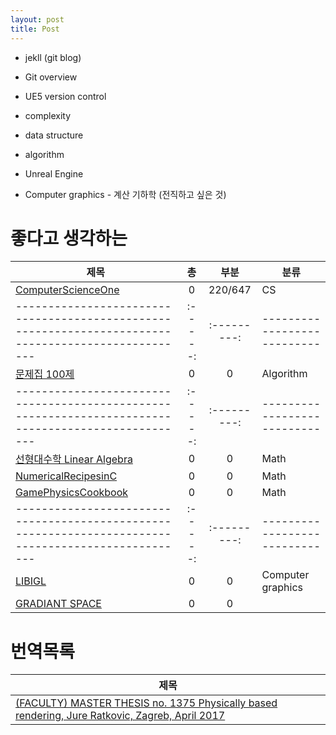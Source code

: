 ```yaml
---
layout: post
title: Post
---
```


* jekll (git blog)

* Git overview    
* UE5 version control   

* complexity   
* data structure
* algorithm   

* Unreal Engine 
* Computer graphics - 계산 기하학 (전직하고 싶은 것)   

# 좋다고 생각하는

|제목|총|부분|분류|
|---------------------------------------------------------------------------------------------------|:-----:|:---------:|---------------------------|
|[ComputerScienceOne](https://cse.unl.edu/~cbourke/ComputerScienceOne.pdf)                          |0      |220/647    |CS                         |
|---------------------------------------------------------------------------------------------------|:-----:|:---------:|---------------------------|
|[문제집 100제](https://codeup.kr/problemsetsol.php?psid=23)                                         |0      |0          |Algorithm                  |
|---------------------------------------------------------------------------------------------------|:-----:|:---------:|---------------------------|
|[선형대수학 Linear Algebra ](http://matrix.skku.ac.kr/2015-Album/BigBook-LinearAlgebra-2015.pdf)    |0      |0          |Math                       |
|[NumericalRecipesinC](http://www.grad.hr/nastava/gs/prg/NumericalRecipesinC.pdf)                   |0      |0          |Math                       |
|[GamePhysicsCookbook](game-physics-cookbook_compress)                                              |0      |0          |Math                       |
|---------------------------------------------------------------------------------------------------|:-----:|:---------:|---------------------------|
|[LIBIGL](https://libigl.github.io/tutorial/)                                                       |0      |0          |Computer graphics          |
|[GRADIANT SPACE](http://www.gradientspace.com/tutorials/2020/1/2/libigl-in-unreal-engine)          |0      |0          |                           |        

# 번역목록

|제목|
|---------------------------------------------------------------------------------------------------------------------------------------------------|
|[(FACULTY) MASTER THESIS no. 1375 Physically based rendering, Jure Ratkovic, Zagreb, April 2017](MAS17.md)|